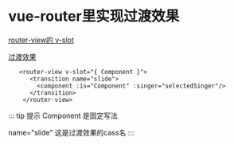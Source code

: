# vue-router里实现过渡效果


[router-view的 v-slot](https://next.router.vuejs.org/zh/api/index.html#router-link-%E7%9A%84-v-slot)

[过渡效果](https://v3.cn.vuejs.org/guide/transitions-enterleave.html#%E5%8D%95%E5%85%83%E7%B4%A0-%E7%BB%84%E4%BB%B6%E7%9A%84%E8%BF%87%E6%B8%A1)


```vue
   <router-view v-slot="{ Component }">
      <transition name="slide">
        <component :is="Component" :singer="selectedSinger"/>
      </transition>
    </router-view>
```

::: tip 提示
Component 是固定写法

name="slide" 这是过渡效果的cass名
:::
